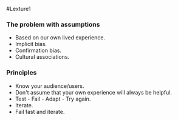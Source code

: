 #Lexture1

### The problem with assumptions
- Based on our own lived experience.
- Implicit bias.
- Confirmation bias.
- Cultural associations.

### Principles
- Know your audience/users.
- Don't assume that your own experience will always be helpful.
- Test - Fail - Adapt - Try again.
- Iterate.
- Fail fast and iterate.

### 